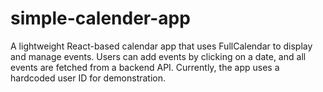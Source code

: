 # simple-calender-app
A lightweight React-based calendar app that uses FullCalendar to display and manage events. Users can add events by clicking on a date, and all events are fetched from a backend API. Currently, the app uses a hardcoded user ID for demonstration.
